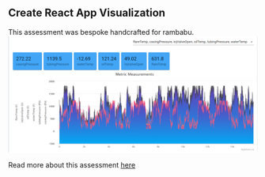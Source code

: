 ## Create React App Visualization

This assessment was bespoke handcrafted for rambabu.
![alt text](https://github.com/rambabu0413/rambabu-eog-react-assessment/blob/master/readme/output.PNG?raw=true)

Read more about this assessment [here](https://react.eogresources.com)

